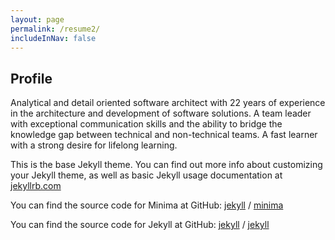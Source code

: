 ```yaml
---
layout: page
permalink: /resume2/
includeInNav: false
---
```


## Profile

Analytical and detail oriented software architect with 22 years of experience in the
architecture and development of software solutions. A team leader with exceptional
communication skills and the ability to bridge the knowledge gap between technical
and non-technical teams. A fast learner with a strong desire for lifelong learning.


This is the base Jekyll theme. You can find out more info about customizing your Jekyll theme, as well as basic Jekyll usage documentation at [jekyllrb.com](https://jekyllrb.com/)

You can find the source code for Minima at GitHub:
[jekyll][jekyll-organization] /
[minima](https://github.com/jekyll/minima)

You can find the source code for Jekyll at GitHub:
[jekyll][jekyll-organization] /
[jekyll](https://github.com/jekyll/jekyll)


[jekyll-organization]: https://github.com/jekyll
